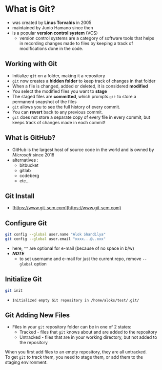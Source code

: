 # What is Git?

- was created by **Linus Torvalds** in 2005
- maintained by Junio Hamano since then
- is a popular **version control system** (VCS)
  - version control systems are a category of software tools that helps in recording changes made to files by keeping a track of modifications done in the code.

## Working with Git

- Initialize `git` on a folder, making it a repository
- `git` now creates a **hidden folder** to keep track of changes in that folder
- When a file is changed, added or deleted, it is considered **modified**
- You select the modified files you want to **stage**
- The staged files are **committed**, which prompts `git` to store a permanent snapshot of the files
- `git` allows you to see the full history of every commit.
- You can **revert** back to any previous commit.
- `git` does not store a separate copy of every file in every commit, but keeps track of changes made in each commit!

## What is GitHub?

- GitHub is the largest host of source code in the world and is owned by _Microsoft_ since 2018
- alternatives :
  - bitbucket
  - gitlab
  - codeberg
  - etc...

## Git Install

- [https://www.git-scm.com](https://www.git-scm.com)

## Configure Git

```sh
git config --global user.name "Alok Shandilya"
git config --global user.email "xxxx...@..xxx"
```

- here, `""` are optional for e-mail (because of no space in b/w)
- **_NOTE_**
  - to set username and e-mail for just the current repo, remove `--global` option

## Initialize Git

```sh
git init
```

- `Initialized empty Git repository in /home/aloks/test/.git/`

## Git Adding New Files

- Files in your `git` repository folder can be in one of 2 states:
  - Tracked - files that `git` knows about and are added to the repository
  - Untracked - files that are in your working directory, but not added to the repository

When you first add files to an empty repository, they are all untracked.  
To get `git` to track them, you need to stage them, or add them to the staging environment.
